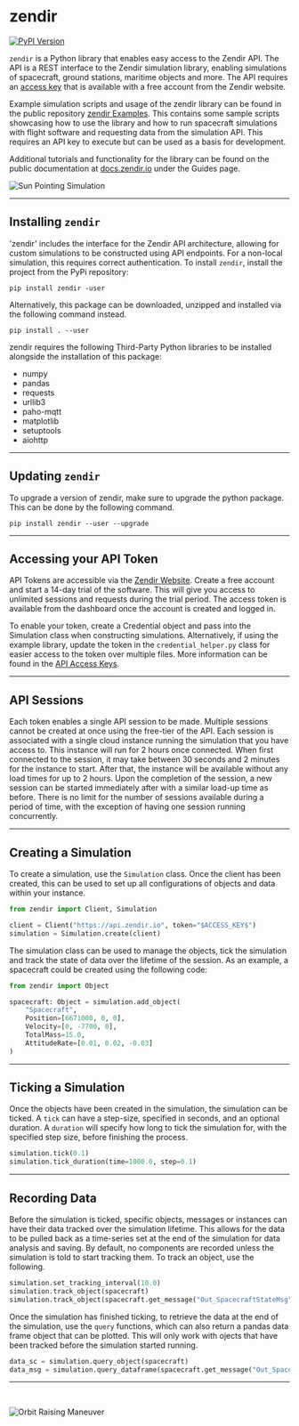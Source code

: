 # zendir

[![PyPI Version](https://img.shields.io/pypi/v/zendir.svg)](https://pypi.org/project/zendir/)

`zendir` is a Python library that enables easy access to the Zendir API. The API is a REST interface to the Zendir simulation library, enabling simulations of spacecraft, ground stations, maritime objects and more. The API requires an [access key](#accessing-your-api-token) that is available with a free account from the Zendir website.

Example simulation scripts and usage of the zendir library can be found in the public repository [zendir Examples](https://github.com/zendir-dev/zendir-py-examples). This contains some sample scripts showcasing how to use the library and how to run spacecraft simulations with flight software and requesting data from the simulation API. This requires an API key to execute but can be used as a basis for development.

Additional tutorials and functionality for the library can be found on the public documentation at [docs.zendir.io](https://docs.zendir.io) under the Guides page.

![Sun Pointing Simulation](https://docs.zendir.io/v1.3/articles/guides/Python/GettingStarted/images/image.png)

---

## Installing `zendir`

'zendir' includes the interface for the Zendir API architecture, allowing for custom simulations to be constructed using API endpoints. For a non-local simulation, this requires correct authentication. To install `zendir`, install the project from the PyPi repository:

`
pip install zendir -user
`

Alternatively, this package can be downloaded, unzipped and installed via the following command instead.

`
pip install . --user
`

zendir requires the following Third-Party Python libraries to be installed alongside the installation of this package: 
- numpy
- pandas
- requests
- urllib3
- paho-mqtt
- matplotlib
- setuptools
- aiohttp

---

## Updating `zendir`

To upgrade a version of zendir, make sure to upgrade the python package. This can be done by the following command.

`
pip install zendir --user --upgrade
`

---

## Accessing your API Token

API Tokens are accessible via the [Zendir Website](https://www.zendir.io/account/log-in). Create a free account and start a 14-day trial of the software. This will give you access to unlimited sessions and requests during the trial period. The access token is available from the dashboard once the account is created and logged in.

To enable your token, create a Credential object and pass into the Simulation class when constructing simulations. Alternatively, if using the example library, update the token in the `credential_helper.py` class for easier access to the token over multiple files. More information can be found in the [API Access Keys](https://docs.zendir.io/v1.3/articles/guides/Python/GettingStarted/3_APIAccessKeys/index.html).

---

## API Sessions

Each token enables a single API session to be made. Multiple sessions cannot be created at once using the free-tier of the API. Each session is associated with a single cloud instance running the simulation that you have access to. This instance will run for 2 hours once connected. When first connected to the session, it may take between 30 seconds and 2 minutes for the instance to start. After that, the instance will be available without any load times for up to 2 hours. Upon the completion of the session, a new session can be started immediately after with a similar load-up time as before. There is no limit for the number of sessions available during a period of time, with the exception of having one session running concurrently.

---

## Creating a Simulation

To create a simulation, use the `Simulation` class. Once the client has been created, this can be used to set up all configurations of objects and data within your instance.

```python
from zendir import Client, Simulation

client = Client("https://api.zendir.io", token="$ACCESS_KEY$")
simulation = Simulation.create(client)
```

The simulation class can be used to manage the objects, tick the simulation and track the state of data over the lifetime of the session. As an example, a spacecraft could be created using the following code:

```python
from zendir import Object

spacecraft: Object = simulation.add_object(
    "Spacecraft",
    Position=[6671000, 0, 0],
    Velocity=[0, -7700, 0],
    TotalMass=15.0,
    AttitudeRate=[0.01, 0.02, -0.03]
)
```

---

## Ticking a Simulation

Once the objects have been created in the simulation, the simulation can be ticked. A `tick` can have a step-size, specified in seconds, and an optional duration. A `duration` will specify how long to tick the simulation for, with the specified step size, before finishing the process.

```python
simulation.tick(0.1)
simulation.tick_duration(time=1000.0, step=0.1)
```

---

## Recording Data

Before the simulation is ticked, specific objects, messages or instances can have their data tracked over the simulation lifetime. This allows for the data to be pulled back as a time-series set at the end of the simulation for data analysis and saving. By default, no components are recorded unless the simulation is told to start tracking them. To track an object, use the following.

```python
simulation.set_tracking_interval(10.0)
simulation.track_object(spacecraft)
simulation.track_object(spacecraft.get_message("Out_SpacecraftStateMsg"))
```

Once the simulation has finished ticking, to retrieve the data at the end of the simulation, use the `query` functions, which can also return a pandas data frame object that can be plotted. This will only work with ojects that have been tracked before the simulation started running.

```python
data_sc = simulation.query_object(spacecraft)
data_msg = simulation.query_dataframe(spacecraft.get_message("Out_SpacecraftStateMsg"))
```

---

</br>

![Orbit Raising Maneuver](https://docs.zendir.io/v1.3/articles/guides/images/image_2.png)